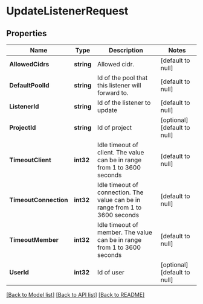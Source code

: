 # UpdateListenerRequest

## Properties
Name | Type | Description | Notes
------------ | ------------- | ------------- | -------------
**AllowedCidrs** | **string** | Allowed cidr. | [default to null]
**DefaultPoolId** | **string** | Id of the pool that this listener will forward to. | [default to null]
**ListenerId** | **string** | Id of the listener to update | [default to null]
**ProjectId** | **string** | Id of project | [optional] [default to null]
**TimeoutClient** | **int32** | Idle timeout of client. The value can be in range from 1 to 3600 seconds | [default to null]
**TimeoutConnection** | **int32** | Idle timeout of connection. The value can be in range from 1 to 3600 seconds | [default to null]
**TimeoutMember** | **int32** | Idle timeout of member. The value can be in range from 1 to 3600 seconds | [default to null]
**UserId** | **int32** | Id of user | [optional] [default to null]

[[Back to Model list]](../README.md#documentation-for-models) [[Back to API list]](../README.md#documentation-for-api-endpoints) [[Back to README]](../README.md)


